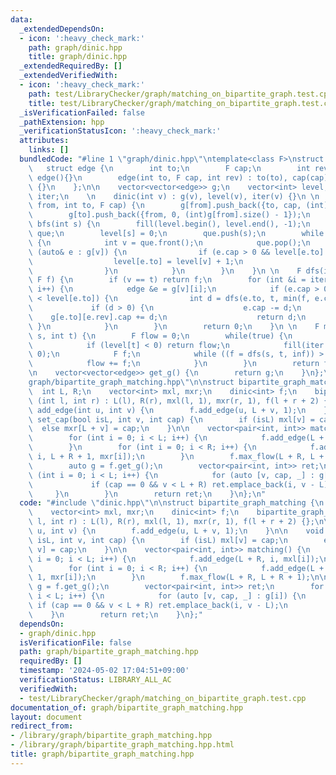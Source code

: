 ```yaml
---
data:
  _extendedDependsOn:
  - icon: ':heavy_check_mark:'
    path: graph/dinic.hpp
    title: graph/dinic.hpp
  _extendedRequiredBy: []
  _extendedVerifiedWith:
  - icon: ':heavy_check_mark:'
    path: test/LibraryChecker/graph/matching_on_bipartite_graph.test.cpp
    title: test/LibraryChecker/graph/matching_on_bipartite_graph.test.cpp
  _isVerificationFailed: false
  _pathExtension: hpp
  _verificationStatusIcon: ':heavy_check_mark:'
  attributes:
    links: []
  bundledCode: "#line 1 \"graph/dinic.hpp\"\ntemplate<class F>\nstruct dinic {\n \
    \   struct edge {\n        int to;\n        F cap;\n        int rev;\n       \
    \ edge(){}\n        edge(int to, F cap, int rev) : to(to), cap(cap), rev(rev)\
    \ {}\n    };\n\n    vector<vector<edge>> g;\n    vector<int> level;\n    vector<int>\
    \ iter;\n    \n    dinic(int v) : g(v), level(v), iter(v) {}\n \n    void add_edge(int\
    \ from, int to, F cap) {\n        g[from].push_back({to, cap, (int)g[to].size()});\n\
    \        g[to].push_back({from, 0, (int)g[from].size() - 1});\n    }\n \n    void\
    \ bfs(int s) {\n        fill(level.begin(), level.end(), -1);\n        queue<int>\
    \ que;\n        level[s] = 0;\n        que.push(s);\n        while (!que.empty())\
    \ {\n            int v = que.front();\n            que.pop();\n            for\
    \ (auto& e : g[v]) {\n                if (e.cap > 0 && level[e.to] < 0) {\n  \
    \                  level[e.to] = level[v] + 1;\n                    que.push(e.to);\n\
    \                }\n            }\n        }\n    }\n \n    F dfs(int v, int t,\
    \ F f) {\n        if (v == t) return f;\n        for (int &i = iter[v]; i < (int)g[v].size();\
    \ i++) {\n            edge &e = g[v][i];\n            if (e.cap > 0 && level[v]\
    \ < level[e.to]) {\n                int d = dfs(e.to, t, min(f, e.cap));\n   \
    \             if (d > 0) {\n                    e.cap -= d;\n                \
    \    g[e.to][e.rev].cap += d;\n                    return d;\n               \
    \ }\n            }\n        }\n        return 0;\n    }\n \n    F max_flow(int\
    \ s, int t) {\n        F flow = 0;\n        while(true) {\n            bfs(s);\n\
    \            if (level[t] < 0) return flow;\n            fill(iter.begin(), iter.end(),\
    \ 0);\n            F f;\n            while ((f = dfs(s, t, inf)) > 0) {\n    \
    \            flow += f;\n            }\n        }\n        return flow;\n    }\n\
    \n    vector<vector<edge>> get_g() {\n        return g;\n    }\n};\n#line 2 \"\
    graph/bipartite_graph_matching.hpp\"\n\nstruct bipartite_graph_matching {\n  \
    \  int L, R;\n    vector<int> mxl, mxr;\n    dinic<int> f;\n    bipartite_graph_matching\
    \ (int l, int r) : L(l), R(r), mxl(l, 1), mxr(r, 1), f(l + r + 2) {};\n\n    void\
    \ add_edge(int u, int v) {\n        f.add_edge(u, L + v, 1);\n    }\n\n    void\
    \ set_cap(bool isL, int v, int cap) {\n        if (isL) mxl[v] = cap;\n      \
    \  else mxr[L + v] = cap;\n    }\n\n    vector<pair<int, int>> matching() {\n\
    \        for (int i = 0; i < L; i++) {\n            f.add_edge(L + R, i, mxl[i]);\n\
    \        }\n        for (int i = 0; i < R; i++) {\n            f.add_edge(L +\
    \ i, L + R + 1, mxr[i]);\n        }\n        f.max_flow(L + R, L + R + 1);\n\n\
    \        auto g = f.get_g();\n        vector<pair<int, int>> ret;\n        for\
    \ (int i = 0; i < L; i++) {\n            for (auto [v, cap, _] : g[i]) {\n   \
    \             if (cap == 0 && v < L + R) ret.emplace_back(i, v - L);\n       \
    \     }\n        }\n        return ret;\n    }\n};\n"
  code: "#include \"dinic.hpp\"\n\nstruct bipartite_graph_matching {\n    int L, R;\n\
    \    vector<int> mxl, mxr;\n    dinic<int> f;\n    bipartite_graph_matching (int\
    \ l, int r) : L(l), R(r), mxl(l, 1), mxr(r, 1), f(l + r + 2) {};\n\n    void add_edge(int\
    \ u, int v) {\n        f.add_edge(u, L + v, 1);\n    }\n\n    void set_cap(bool\
    \ isL, int v, int cap) {\n        if (isL) mxl[v] = cap;\n        else mxr[L +\
    \ v] = cap;\n    }\n\n    vector<pair<int, int>> matching() {\n        for (int\
    \ i = 0; i < L; i++) {\n            f.add_edge(L + R, i, mxl[i]);\n        }\n\
    \        for (int i = 0; i < R; i++) {\n            f.add_edge(L + i, L + R +\
    \ 1, mxr[i]);\n        }\n        f.max_flow(L + R, L + R + 1);\n\n        auto\
    \ g = f.get_g();\n        vector<pair<int, int>> ret;\n        for (int i = 0;\
    \ i < L; i++) {\n            for (auto [v, cap, _] : g[i]) {\n               \
    \ if (cap == 0 && v < L + R) ret.emplace_back(i, v - L);\n            }\n    \
    \    }\n        return ret;\n    }\n};"
  dependsOn:
  - graph/dinic.hpp
  isVerificationFile: false
  path: graph/bipartite_graph_matching.hpp
  requiredBy: []
  timestamp: '2024-05-02 17:04:51+09:00'
  verificationStatus: LIBRARY_ALL_AC
  verifiedWith:
  - test/LibraryChecker/graph/matching_on_bipartite_graph.test.cpp
documentation_of: graph/bipartite_graph_matching.hpp
layout: document
redirect_from:
- /library/graph/bipartite_graph_matching.hpp
- /library/graph/bipartite_graph_matching.hpp.html
title: graph/bipartite_graph_matching.hpp
---
```

